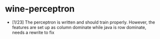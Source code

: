 # wine-perceptron

* [1/23] The perceptron is written and should train properly. However, the features are set up as column dominate while java is row dominate, needs a rewrite to fix